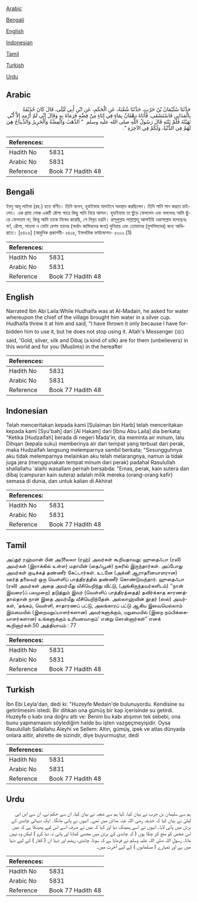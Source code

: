 [Arabic](#arabic)

[Bengali](#bengali)

[English](#english)

[Indonesian](#indonesian)

[Tamil](#tamil)

[Turkish](#turkish)

[Urdu](#urdu)

## Arabic


<div dir="rtl" lang="ar" style={{fontSize:'larger',backgroundColor:'#f8f9fa',padding:20}}>
حَدَّثَنَا سُلَيْمَانُ بْنُ حَرْبٍ، حَدَّثَنَا شُعْبَةُ، عَنِ الْحَكَمِ، عَنِ ابْنِ أَبِي لَيْلَى، قَالَ كَانَ حُذَيْفَةُ بِالْمَدَايِنِ فَاسْتَسْقَى، فَأَتَاهُ دِهْقَانٌ بِمَاءٍ فِي إِنَاءٍ مِنْ فِضَّةٍ فَرَمَاهُ بِهِ وَقَالَ إِنِّي لَمْ أَرْمِهِ إِلاَّ أَنِّي نَهَيْتُهُ فَلَمْ يَنْتَهِ قَالَ رَسُولُ اللَّهِ صلى الله عليه وسلم ‏ "‏ الذَّهَبُ وَالْفِضَّةُ وَالْحَرِيرُ وَالدِّيبَاجُ هِيَ لَهُمْ فِي الدُّنْيَا، وَلَكُمْ فِي الآخِرَةِ ‏"‏‏.‏
</div>
<div style={{backgroundColor:'#f8f9fa',padding:20, marginBottom: 10}}><table> <thead> <tr> <th>References:</th> <th></th> </tr> </thead> <tbody><tr><td>Hadith No</td><td>5831</td></tr><tr><td>Arabic No</td><td>5831</td></tr><tr><td>Reference</td><td>Book 77 Hadith 48</td></tr></tbody></table></div>

## Bengali


<div dir="ltr" lang="bn" style={{fontSize:'larger',backgroundColor:'#f8f9fa',padding:20}}>
ইবনু আবূ লাইলা (রহ.) হতে বর্ণিত। তিনি বলেন, হুযাইফাহ মাদাইনে অবস্থান করছিলেন। তিনি পানি পান করতে চাইলেন। এক গ্রাম্য লোক একটি রৌপ্য পাত্রে কিছু পানি নিয়ে আসল। হুযাইফাহ তা ছুঁড়ে ফেললেন এবং বললেনঃ আমি ছুঁড়ে ফেলতাম না; কিন্তু আমি তাকে নিষেধ করেছি, সে নিবৃত হয়নি। রাসূলুল্লাহ সাল্লাল্লাহু আলাইহি ওয়াসাল্লাম বলেছেনঃ স্বর্ণ, রৌপ্য, পাতলা ও মোটা রেশম তাদের (অর্থাৎ কাফিরদের জন্য) দুনিয়ায় এবং তোমাদের (মুসলিমদের) জন্য আখিরাতে। [৫৪২৬] (আধুনিক প্রকাশনী- ৫৪০৫, ইসলামিক ফাউন্ডেশন- ৫৩০২ [1)
</div>
<div style={{backgroundColor:'#f8f9fa',padding:20, marginBottom: 10}}><table> <thead> <tr> <th>References:</th> <th></th> </tr> </thead> <tbody><tr><td>Hadith No</td><td>5831</td></tr><tr><td>Arabic No</td><td>5831</td></tr><tr><td>Reference</td><td>Book 77 Hadith 48</td></tr></tbody></table></div>

## English


<div dir="ltr" lang="en" style={{fontSize:'larger',backgroundColor:'#f8f9fa',padding:20}}>
Narrated Ibn Abi Laila:While Hudhaifa was at Al-Madain, he asked for water whereupon the chief of the village brought him water in a silver cup. Hudhaifa threw it at him and said, "I have thrown it only because I have forbidden him to use it, but he does not stop using it. Allah's Messenger (ﷺ) said, 'Gold, silver, silk and Dibaj (a kind of silk) are for them (unbelievers) in this world and for you (Muslims) in the hereafter
</div>
<div style={{backgroundColor:'#f8f9fa',padding:20, marginBottom: 10}}><table> <thead> <tr> <th>References:</th> <th></th> </tr> </thead> <tbody><tr><td>Hadith No</td><td>5831</td></tr><tr><td>Arabic No</td><td>5831</td></tr><tr><td>Reference</td><td>Book 77 Hadith 48</td></tr></tbody></table></div>

## Indonesian


<div dir="ltr" lang="id" style={{fontSize:'larger',backgroundColor:'#f8f9fa',padding:20}}>
Telah menceritakan kepada kami [Sulaiman bin Harb] telah menceritakan kepada kami [Syu'bah] dari [Al Hakam] dari [Ibnu Abu Laila] dia berkata; "Ketika [Hudzaifah] berada di negeri Mada'in, dia meminta air minum, lalu Dihqan (kepala suku) memberinya air dari tempat yang terbuat dari perak, maka Hudzaifah langsung melemparnya sambil berkata; "Sesungguhnya aku tidak melemparnya melainkan aku telah melarangnya, namun ia tidak juga jera (menggunakan tempat minum dari perak) padahal Rasulullah shallallahu 'alaihi wasallam pernah bersabda: "Emas, perak, kain sutera dan dibaj (campuran kain sutera) adalah milik mereka (orang-orang kafir) semasa di dunia, dan untuk kalian di Akhirat
</div>
<div style={{backgroundColor:'#f8f9fa',padding:20, marginBottom: 10}}><table> <thead> <tr> <th>References:</th> <th></th> </tr> </thead> <tbody><tr><td>Hadith No</td><td>5831</td></tr><tr><td>Arabic No</td><td>5831</td></tr><tr><td>Reference</td><td>Book 77 Hadith 48</td></tr></tbody></table></div>

## Tamil


<div dir="ltr" lang="ta" style={{fontSize:'larger',backgroundColor:'#f8f9fa',padding:20}}>
அப்துர் ரஹ்மான் பின் அபீலைலா (ரஹ்) அவர்கள் கூறியதாவது: ஹுதைஃபா (ரலி) அவர்கள் (இராக்கில் உள்ள) மதாயின் (தைஃபூன்) நகரில் இருந்தார்கள். அப்போது அவர்கள் குடிக்கத் தண்ணீர் கேட்டார்கள். உடனே (அக்னி ஆராதனையாளரான) ஊர்த் தலைவர் ஒரு வெள்ளிப் பாத்திரத்தில் தண்ணீர் கொண்டுவந்தார். ஹுதைஃபா (ரலி) அவர்கள் அதை அவர்மீது வீசியெறிந்து விட்டு, (அங்கிருந்தவர்களிடம்) ‘‘நான் இவரை(ப் பலமுறை) தடுத்தும் இவர் (வெள்ளிப் பாத்திரத்தைத்) தவிர்க்காத காரணத்தால்தான் நான் இதை அவர்மீது வீசியெறிந்தேன். அல்லாஹ்வின் தூதர் (ஸல்) அவர்கள், ‘தங்கம், வெள்ளி, சாதாரணப் பட்டு, அலங்காரப் பட்டு ஆகிய இவையெல்லாம் இம்மையில் (இறைமறுப்பாளர்களான) அவர்களுக்கும், மறுமையில் (இறை நம்பிக்கையாளர்களான) உங்களுக்கும் உரியனவாகும்’ என்று சொன்னார்கள்” எனக் கூறினார்கள்.50 அத்தியாயம் : 77
</div>
<div style={{backgroundColor:'#f8f9fa',padding:20, marginBottom: 10}}><table> <thead> <tr> <th>References:</th> <th></th> </tr> </thead> <tbody><tr><td>Hadith No</td><td>5831</td></tr><tr><td>Arabic No</td><td>5831</td></tr><tr><td>Reference</td><td>Book 77 Hadith 48</td></tr></tbody></table></div>

## Turkish


<div dir="ltr" lang="tr" style={{fontSize:'larger',backgroundColor:'#f8f9fa',padding:20}}>
İbn Ebi Leyla'dan, dedi ki: "Huzeyfe Medain'de bulunuyordu. Kendisine su getirilmesini istedi. Bir dihkan ona gümüş bir kap içerisinde su getirdi. Huzeyfe o kabı ona doğru attı ve: Benim bu kabı atışımın tek sebebi, ona bunu yapmamasını söylediğim halde bu işten vazgeçmeyişidir. Oysa Rasulullah Sallallahu Aleyhi ve Sellem: Altın, gümüş, ipek ve atlas dünyada onlara aittir, ahirette de sizindir, diye buyurmuştur, dedi
</div>
<div style={{backgroundColor:'#f8f9fa',padding:20, marginBottom: 10}}><table> <thead> <tr> <th>References:</th> <th></th> </tr> </thead> <tbody><tr><td>Hadith No</td><td>5831</td></tr><tr><td>Arabic No</td><td>5831</td></tr><tr><td>Reference</td><td>Book 77 Hadith 48</td></tr></tbody></table></div>

## Urdu


<div dir="rtl" lang="ur" style={{fontSize:'larger',backgroundColor:'#f8f9fa',padding:20}}>
ہم سے سلیمان بن حرب نے بیان کیا، کہا ہم سے شعبہ نے بیان کیا، ان سے حکم نے، ان سے ابن ابی لیلیٰ نے بیان کیا کہ حذیفہ رضی اللہ عنہ مدائن میں تھے۔ انہوں نے پانی مانگا۔ ایک دیہاتی چاندی کے برتن میں پانی لایا۔ انہوں نے اسے پھینک دیا اور کہا کہ میں نے صرف اسے اس لیے پھینکا ہے کہ میں اس شخص کو منع کر چکا ہوں ( کہ چاندی کے برتن میں مجھے کھانا اور پانی نہ دیا کرو ) لیکن وہ نہیں مانا۔ رسول اللہ صلی اللہ علیہ وسلم نے فرمایا ہے کہ سونا، چاندی، ریشم اور دیبا ان ( کفار ) کے لیے دنیا میں ہے اور تمہارے ( مسلمانوں ) کے لیے آخرت میں۔
</div>
<div style={{backgroundColor:'#f8f9fa',padding:20, marginBottom: 10}}><table> <thead> <tr> <th>References:</th> <th></th> </tr> </thead> <tbody><tr><td>Hadith No</td><td>5831</td></tr><tr><td>Arabic No</td><td>5831</td></tr><tr><td>Reference</td><td>Book 77 Hadith 48</td></tr></tbody></table></div>